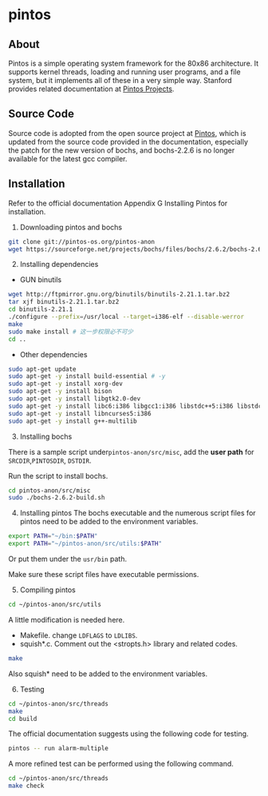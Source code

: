 # pintos

## About
Pintos is a simple operating system framework for the 80x86 architecture. It supports kernel threads, loading and running user programs, and a file system, but it implements all of these in a very simple way. Stanford provides related documentation at [Pintos Projects](https://web.stanford.edu/class/cs140/projects/pintos/pintos.html#SEC_Top).

## Source Code
Source code is adopted from the open source project at [Pintos](https://pintos-os.org/), which is updated from the source code provided in the documentation, especially the patch for the new version of bochs, and bochs-2.2.6 is no longer available for the latest gcc compiler. 


## Installation
Refer to the official documentation Appendix G Installing Pintos for installation.

1. Downloading pintos and bochs
```bash
git clone git://pintos-os.org/pintos-anon
wget https://sourceforge.net/projects/bochs/files/bochs/2.6.2/bochs-2.6.2.tar.gz
```

2. Installing dependencies
* GUN binutils
```bash
wget http://ftpmirror.gnu.org/binutils/binutils-2.21.1.tar.bz2
tar xjf binutils-2.21.1.tar.bz2
cd binutils-2.21.1
./configure --prefix=/usr/local --target=i386-elf --disable-werror
make
sudo make install # 这一步权限必不可少
cd ..
```

* Other dependencies
```bash
sudo apt-get update 
sudo apt-get -y install build-essential # -y 
sudo apt-get -y install xorg-dev
sudo apt-get -y install bison
sudo apt-get -y install libgtk2.0-dev
sudo apt-get -y install libc6:i386 libgcc1:i386 libstdc++5:i386 libstdc++6:i386
sudo apt-get -y install libncurses5:i386
sudo apt-get -y install g++-multilib
```

3. Installing bochs

There is a sample script under`pintos-anon/src/misc`, add the **user path** for `SRCDIR`,`PINTOSDIR`, `DSTDIR`.

Run the script to install bochs.
```bash
cd pintos-anon/src/misc
sudo ./bochs-2.6.2-build.sh
```
4. Installing pintos
The bochs executable and the numerous script files for pintos need to be added to the environment variables.
```bash
export PATH="~/bin:$PATH"
export PATH="~/pintos-anon/src/utils:$PATH"
```
Or put them under the `usr/bin` path.

Make sure these script files have executable permissions.

5. Compiling pintos
```bash
cd ~/pintos-anon/src/utils
```
A little modification is needed here.
* Makefile. change `LDFLAGS` to `LDLIBS`.
* squish*.c. Comment out the <stropts.h> library and related codes.
```bash
make
```
Also squish* need to be added to the environment variables.

6. Testing
```bash
cd ~/pintos-anon/src/threads
make
cd build
```
The official documentation suggests using the following code for testing.
```bash
pintos -- run alarm-multiple
```
A more refined test can be performed using the following command.
```bash
cd ~/pintos-anon/src/threads
make check
```







